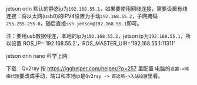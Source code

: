 

jetson orin 默认的静态ip为`192.168.55.1`，如果要使用网线连接，需要设置有线连接：将以太网(usb0)的IPV4设置为手动`192.168.55.2`，子网掩码`255.255.255.0`，随后直接`ssh jetson@192.168.55.1`即可。

注：要用usb数据线连，本地的ip为`192.168.55.2`，jetson ip为`192.168.55.1`，所以设置 ROS_IP='192.168.55.2'，ROS_MASTER_UIR='192.168.55.1:11311'



jetson orin nano 科学上网:

下载：Qv2ray
按 https://igghelper.com/helper/?p=257 里配置
电脑的`设置->网络代理`要改成手动，端口和本地ip是`Qv2ray -> 首选项->入站设置`里看。




